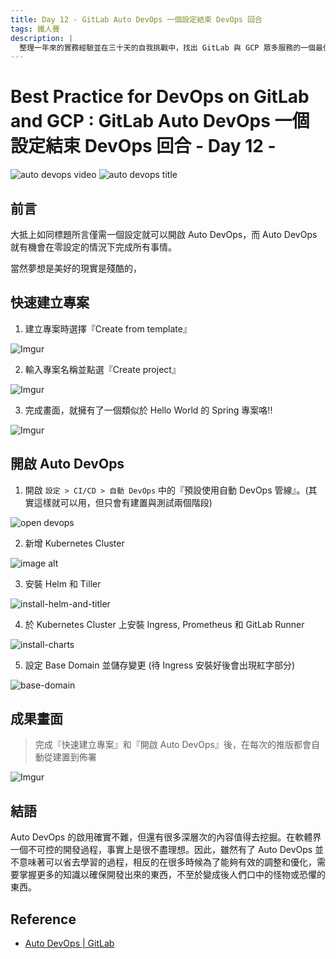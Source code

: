 ```yaml
---
title: Day 12 - GitLab Auto DevOps 一個設定結束 DevOps 回合
tags: 鐵人賽
description: |
  整理一年來的實務經驗並在三十天的自我挑戰中，找出 GitLab 與 GCP 眾多服務的一個最佳實踐方式
---
```


# Best Practice for DevOps on GitLab and GCP : GitLab Auto DevOps 一個設定結束 DevOps 回合 - Day 12 -

![auto devops video](https://i.imgur.com/1GhEVSy.gif)
![auto devops title](https://i.imgur.com/NpB2yLC.png)

## 前言

大抵上如同標題所言僅需一個設定就可以開啟 Auto DevOps，而 Auto DevOps 就有機會在零設定的情況下完成所有事情。

當然夢想是美好的現實是殘酷的，

## 快速建立專案

1. 建立專案時選擇『Create from template』

![Imgur](https://i.imgur.com/xWdIf3G.png)

2. 輸入專案名稱並點選『Create project』

![Imgur](https://i.imgur.com/SKRPuRT.png)

3. 完成畫面，就擁有了一個類似於 Hello World 的 Spring 專案咯!!

![Imgur](https://i.imgur.com/jramp15.png)


## 開啟 Auto DevOps

1. 開啟 `設定 > CI/CD > 自動 DevOps` 中的『預設使用自動 DevOps 管線』。(其實這樣就可以用，但只會有建置與測試兩個階段)

![open devops](https://i.imgur.com/KizaxtV.png)

2. 新增 Kubernetes Cluster

![image alt](https://i.imgur.com/kO8UDtT.gif)

3. 安裝 Helm 和 Tiller

![install-helm-and-titler](https://i.imgur.com/Wh03oIP.png)

4. 於 Kubernetes Cluster 上安裝 Ingress, Prometheus 和 GitLab Runner

![install-charts](https://i.imgur.com/G1V5wNv.png)

5. 設定 Base Domain 並儲存變更 (待 Ingress 安裝好後會出現紅字部分)

![base-domain](https://i.imgur.com/TTD14Mr.png)

## 成果畫面

> 完成『快速建立專案』和『開啟 Auto DevOps』後，在每次的推版都會自動從建置到佈署

![Imgur](https://i.imgur.com/uQ5Os60.png)

## 結語

Auto DevOps 的啟用確實不難，但還有很多深層次的內容值得去挖掘。在軟體界一個不可控的開發過程，事實上是很不盡理想。因此，雖然有了 Auto DevOps 並不意味著可以省去學習的過程，相反的在很多時候為了能夠有效的調整和優化，需要掌握更多的知識以確保開發出來的東西，不至於變成後人們口中的怪物或恐懼的東西。

## Reference

* [Auto DevOps | GitLab](https://about.gitlab.com/product/auto-devops/)